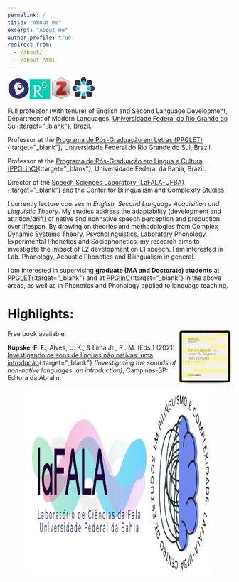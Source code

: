 ```yaml
---
permalink: /
title: "About me"
excerpt: "About me"
author_profile: true
redirect_from: 
  - /about/
  - /about.html
---
```


<a href="http://lattes.cnpq.br/5896539533884923" target="_blank"><img src="/images/lattes.png" width="50" height="50"></a><a href="https://www.researchgate.net/profile/Felipe-Kupske" target="_blank"><img src="/images/rg.png" width="46" height="46"></a><a href="https://www.zotero.org/kupske" target="_blank"><img src="/images/zotero.png" width="50" height="50"></a><a href="osf.io/rabw7" target="_blank"><img src="/images/osf.png" width="50" height="50"></a>

Full professor (with tenure) of English and Second Language Development, Department of Modern Languages, [Universidade Federal do Rio Grande do Sul](https://www.ufrgs.br){:target="_blank"}, Brazil.

Professor at the [Programa de Pós-Graduação em Letras (PPGLET)](https://www.ufrgs.br/ppgletras/){:target="_blank"}, Universidade Federal do Rio Grande do Sul, Brazil.

Professor at the [Programa de Pós-Graduação em Língua e Cultura (PPGLinC)](http://www.ppglinc.ufba.br/){:target="_blank"}, Universidade Federal da Bahia, Brazil.

Director of the [Speech Sciences Laboratory (LaFALA-UFBA)](http://lafala-ufba.github.io){:target="_blank"} and the Center for Bilingualism and Complexity Studies.

I currently lecture courses in *English, Second Language Acquisition and Linguistic Theory*. My studies address the adaptability (development and attrition/drift) of native and nonnative speech perception and production over lifespan. By drawing on theories and methodologies from Complex Dynamic Systems Theory, Psycholinguistics, Laboratory Phonology, Experimental Phonetics and Sociophonetics, my research aims to investigate the impact of L2 development on L1 speech. I am interested in Lab. Phonology, Acoustic Phonetics and Bilingualism in general. 

I am interested in supervising **graduate (MA and Doctorate) students** at [PPGLET](https://www.ufrgs.br/ppgletras/){:target="_blank"} and at [PPGlinC](http://www.ppglinc.ufba.br/){:target="_blank"} in the above areas, as well as in Phonetics and Phonology applied to language teaching. 


# Highlights:

<img align="right" src="/images/livro2021.png" width="120" height="120" alt="Kupske et al. (2021)">
Free book available. 
<br />

**Kupske, F. F.**, Alves, U. K., & Lima Jr., R . M. (Eds.) (2021). [Investigando os sons de línguas não nativas: uma introdução](https://editora.abralin.org/publicacoes/investigando-os-sons-de-linguas-nao-nativas/){:target="_blank"} *(Investigating the sounds of non-native languages: an introduction)*, Campinas-SP: Editora da Abralin.
<br clear="right"/>

<p align="center">
  <a href="http://lafala-ufba.github.io" target="_blank"><img src="/images/lafalacebc.png" width="420" height="420"></a>
</p>
